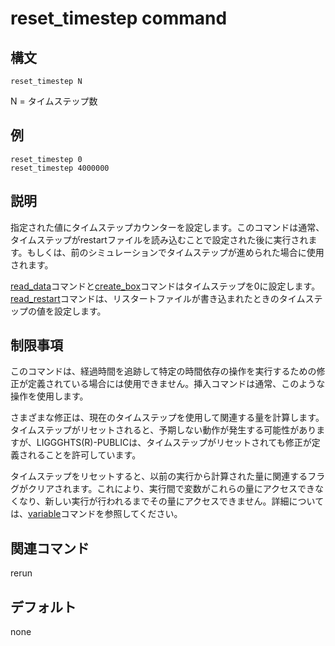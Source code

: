 # reset_timestep command

## 構文
```
reset_timestep N
```

N = タイムステップ数

## 例
```
reset_timestep 0
reset_timestep 4000000
```

## 説明
指定された値にタイムステップカウンターを設定します。このコマンドは通常、タイムステップがrestartファイルを読み込むことで設定された後に実行されます。もしくは、前のシミュレーションでタイムステップが進められた場合に使用されます。

[read_data]()コマンドと[create_box]()コマンドはタイムステップを0に設定します。[read_restart]()コマンドは、リスタートファイルが書き込まれたときのタイムステップの値を設定します。

## 制限事項
このコマンドは、経過時間を追跡して特定の時間依存の操作を実行するための修正が定義されている場合には使用できません。挿入コマンドは通常、このような操作を使用します。

さまざまな修正は、現在のタイムステップを使用して関連する量を計算します。タイムステップがリセットされると、予期しない動作が発生する可能性がありますが、LIGGGHTS(R)-PUBLICは、タイムステップがリセットされても修正が定義されることを許可しています。

タイムステップをリセットすると、以前の実行から計算された量に関連するフラグがクリアされます。これにより、実行間で変数がこれらの量にアクセスできなくなり、新しい実行が行われるまでその量にアクセスできません。詳細については、[variable]()コマンドを参照してください。

## 関連コマンド
rerun

## デフォルト
none
